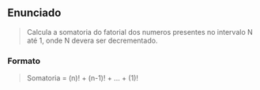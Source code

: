 ## Enunciado

> Calcula a somatoria do fatorial dos numeros presentes no intervalo N até 1, onde N devera ser decrementado.

### Formato

> Somatoria = (n)! + (n-1)! + ... + (1)!